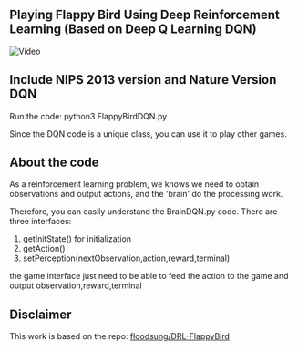 
## Playing Flappy Bird Using Deep Reinforcement Learning (Based on Deep Q Learning DQN)

![Video](https://www.youtube.com/embed/Hi0-eZsQn_c?rel=0)

## Include NIPS 2013 version and Nature Version DQN


Run the code: python3 FlappyBirdDQN.py

Since the DQN code is a unique class, you can use it to play other games.


## About the code

As a reinforcement learning problem, we knows we need to obtain observations and output actions, and the 'brain' do the processing work.

Therefore, you can easily understand the BrainDQN.py code. There are three interfaces:

1. getInitState() for initialization
2. getAction()
3. setPerception(nextObservation,action,reward,terminal)

the game interface just need to be able to feed the action to the game and output observation,reward,terminal


## Disclaimer
This work is based on the repo: [floodsung/DRL-FlappyBird](https://github.com/floodsung/DRL-FlappyBird.git)


